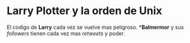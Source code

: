 # Larry Plotter y la orden de Unix

El codigo de **Larry** cada vez se vuelve mas peligroso.
***Balmermor** y sus *followers* tienen cada vez mas *retweets* y poder.
